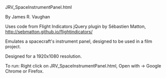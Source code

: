 JRV_SpaceInstrumentPanel.html

By James R. Vaughan

Uses code from Flight Indicators jQuery plugin by Sébastien Matton, http://sebmatton.github.io/flightindicators/

Emulates a spacecraft's instrument panel, designed to be used in a film project.

Designed for a 1920x1080 resolution.

To run: Right click on JRV_SpaceInstrumentPanel.html, Open with -> Google Chrome or Firefox.